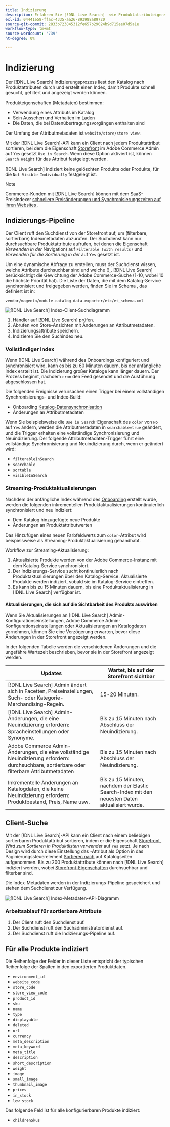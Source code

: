 ```yaml
---
title: Indizierung
description: Erfahren Sie [!DNL Live Search]  wie Produktattributeigenschaften indiziert.
exl-id: 04441e58-ffac-4335-aa26-893988a89720
source-git-commit: 2833b723845312fe657b29024b9d715ee07d5a1e
workflow-type: tm+mt
source-wordcount: '739'
ht-degree: 0%

---
```


# Indizierung

Der [!DNL Live Search] Indizierungsprozess liest den Katalog nach Produktattributen durch und erstellt einen Index, damit Produkte schnell gesucht, gefiltert und angezeigt werden können.

Produkteigenschaften (Metadaten) bestimmen:

* Verwendung eines Attributs im Katalog
* Sein Aussehen und Verhalten im Laden
* Die Daten, die bei Datenübertragungsvorgängen enthalten sind

Der Umfang der Attributmetadaten ist `website/store/store view`.

Mit der [!DNL Live Search]-API kann ein Client nach jedem Produktattribut sortieren, bei dem die Eigenschaft [Storefront](https://experienceleague.adobe.com/en/docs/commerce-admin/catalog/product-attributes/product-attributes) im Adobe Commerce Admin auf `Yes` gesetzt `Use in Search`. Wenn diese Option aktiviert ist, können `Search Weight` für das Attribut festgelegt werden.

[!DNL Live Search] indiziert keine gelöschten Produkte oder Produkte, für die `Not Visible Individually` festgelegt ist.

>[!NOTE]
>
> Commerce-Kunden mit [!DNL Live Search] können mit dem SaaS-Preisindexer [ schnellere Preisänderungen und Synchronisierungszeiten auf ihren Websites ](../price-index/price-indexing.md).

## Indizierungs-Pipeline

Der Client ruft den Suchdienst von der Storefront auf, um (filterbare, sortierbare) Indexmetadaten abzurufen. Der Suchdienst kann nur durchsuchbare Produktattribute aufrufen, bei denen die Eigenschaft *Verwenden in der* Navigation) auf `Filterable (with results)` und *Verwenden für die Sortierung in der* auf `Yes` gesetzt ist.

Um eine dynamische Abfrage zu erstellen, muss der Suchdienst wissen, welche Attribute durchsuchbar sind und welche ([) ](https://experienceleague.adobe.com/en/docs/commerce-admin/catalog/catalog/search/search-results). [!DNL Live Search] berücksichtigt die Gewichtung der Adobe Commerce-Suche (1-10, wobei 10 die höchste Priorität hat). Die Liste der Daten, die mit dem Katalog-Service synchronisiert und freigegeben werden, finden Sie im Schema , das definiert ist in:

`vendor/magento/module-catalog-data-exporter/etc/et_schema.xml`

![[!DNL Live Search] Index-Client-Suchdiagramm](assets/indexing-pipeline.svg)

1. Händler auf [!DNL Live Search] prüfen.
1. Abrufen von Store-Ansichten mit Änderungen an Attributmetadaten.
1. Indizierungsattribute speichern.
1. Indizieren Sie den Suchindex neu.

### Vollständiger Index

Wenn [!DNL Live Search] während des Onboardings konfiguriert und synchronisiert wird, kann es bis zu 60 Minuten dauern, bis der anfängliche Index erstellt ist. Die Indizierung großer Kataloge kann länger dauern. Der Prozess beginnt, nachdem `cron` den Feed gesendet und die Ausführung abgeschlossen hat.

Die folgenden Ereignisse verursachen einen Trigger bei einem vollständigen Synchronisierungs- und Index-Build:

* Onboarding [Katalog-Datensynchronisation](install.md#synchronize-catalog-data)
* Änderungen an Attributmetadaten

Wenn Sie beispielsweise die `Use in Search`-Eigenschaft des `color` von `No` auf `Yes` ändern, werden die Attributmetadaten in `searchable=true` geändert, und die Trigger erhalten eine vollständige Synchronisierung und Neuindizierung. Der folgende Attributmetadaten-Trigger führt eine vollständige Synchronisierung und Neuindizierung durch, wenn er geändert wird:

* `filterableInSearch`
* `searchable`
* `sortable`
* `visibleInSearch`

### Streaming-Produktaktualisierungen

Nachdem der anfängliche Index während des [Onboarding](install.md#synchronize-catalog-data) erstellt wurde, werden die folgenden inkrementellen Produktaktualisierungen kontinuierlich synchronisiert und neu indiziert:

* Dem Katalog hinzugefügte neue Produkte
* Änderungen an Produktattributwerten

Das Hinzufügen eines neuen Farbfeldwerts zum `color`-Attribut wird beispielsweise als Streaming-Produktaktualisierung gehandhabt.

Workflow zur Streaming-Aktualisierung:

1. Aktualisierte Produkte werden von der Adobe Commerce-Instanz mit dem Katalog-Service synchronisiert.
1. Der Indizierungs-Service sucht kontinuierlich nach Produktaktualisierungen über den Katalog-Service. Aktualisierte Produkte werden indiziert, sobald sie im Katalog-Service eintreffen.
1. Es kann bis zu 15 Minuten dauern, bis eine Produktaktualisierung in [!DNL Live Search] verfügbar ist.

#### Aktualisierungen, die sich auf die Sichtbarkeit des Produkts auswirken

Wenn Sie Aktualisierungen an [!DNL Live Search] Admin-Konfigurationseinstellungen, Adobe Commerce Admin-Konfigurationseinstellungen oder Aktualisierungen an Katalogdaten vornehmen, können Sie eine Verzögerung erwarten, bevor diese Änderungen in der Storefront angezeigt werden.

In der folgenden Tabelle werden die verschiedenen Änderungen und die ungefähre Wartezeit beschrieben, bevor sie in der Storefront angezeigt werden.

| Updates | Wartet, bis auf der Storefront sichtbar |
|---|---|
| [!DNL Live Search] Admin ändert sich in Facetten, Preiseinstellungen, Such- oder Kategorie-Merchandising-Regeln. | 15-20 Minuten. |
| [!DNL Live Search] Admin-Änderungen, die eine Neuindizierung erfordern: Spracheinstellungen oder Synonyme. | Bis zu 15 Minuten nach Abschluss der Neuindizierung. |
| Adobe Commerce Admin-Änderungen, die eine vollständige Neuindizierung erfordern: durchsuchbare, sortierbare oder filterbare Attributmetadaten | Bis zu 15 Minuten nach Abschluss der Neuindizierung. |
| Inkrementelle Änderungen an Katalogdaten, die keine Neuindizierung erfordern: Produktbestand, Preis, Name usw. | Bis zu 15 Minuten, nachdem der Elastic Search-Index mit den neuesten Daten aktualisiert wurde. |

## Client-Suche

Mit der [!DNL Live Search]-API kann ein Client nach einem beliebigen sortierbaren Produktattribut sortieren, indem er die Eigenschaft [Storefront](https://experienceleague.adobe.com/en/docs/commerce-admin/catalog/product-attributes/product-attributes), *Wird zum Sortieren in Produktlisten verwendet* auf `Yes` setzt. Je nach Design wird durch diese Einstellung das -Attribut als Option in das Paginierungssteuerelement [Sortieren nach](https://experienceleague.adobe.com/en/docs/commerce-admin/catalog/catalog/navigation/navigation) auf Katalogseiten aufgenommen. Bis zu 200 Produktattribute können nach [!DNL Live Search] indiziert werden, wobei [Storefront-Eigenschaften](https://experienceleague.adobe.com/en/docs/commerce-admin/catalog/product-attributes/product-attributes) durchsuchbar und filterbar sind.

Die Index-Metadaten werden in der Indizierungs-Pipeline gespeichert und stehen dem Suchdienst zur Verfügung.

![[!DNL Live Search] Index-Metadaten-API-Diagramm](assets/index-metadata-api.svg)

### Arbeitsablauf für sortierbare Attribute

1. Der Client ruft den Suchdienst auf.
1. Der Suchdienst ruft den Suchadministratordienst auf.
1. Der Suchdienst ruft die Indizierungs-Pipeline auf.

## Für alle Produkte indiziert

Die Reihenfolge der Felder in dieser Liste entspricht der typischen Reihenfolge der Spalten in den exportierten Produktdaten.

* `environment_id`
* `website_code`
* `store_code`
* `store_view_code`
* `product_id`
* `sku`
* `name`
* `type`
* `displayable`
* `deleted`
* `url`
* `currency`
* `meta_description`
* `meta_keyword`
* `meta_title`
* `description`
* `short_description`
* `weight`
* `image`
* `small_image`
* `thumbnail_image`
* `prices`
* `in_stock`
* `low_stock`

Das folgende Feld ist für alle konfigurierbaren Produkte indiziert:

* `childrenSkus`
